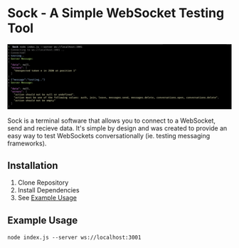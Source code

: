 # Sock - A Simple WebSocket Testing Tool
![Preview](/img/screen.png)

Sock is a terminal software that allows you to connect to a WebSocket, send and recieve data. It's simple by design and was created to provide an easy way to test WebSockets conversationally (ie. testing messaging frameworks).

## Installation
1. Clone Repository
2. Install Dependencies
3. See [Example Usage](#example-usage)

## Example Usage
```
node index.js --server ws://localhost:3001
```